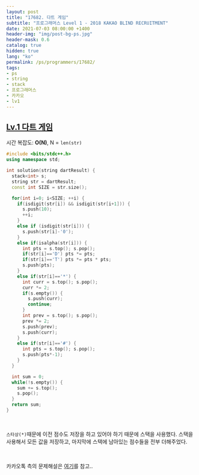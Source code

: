```yaml
---
layout: post
title: "17682. 다트 게임"
subtitle: "프로그래머스 Level 1 - 2018 KAKAO BLIND RECRUITMENT"
date: 2021-07-03 08:00:00 +1400
header-img: "img/post-bg-ps.jpg"
header-mask: 0.6
catalog: true
hidden: true
lang: "ko"
permalink: /ps/programmers/17682/
tags:
- ps
- string
- stack
- 프로그래머스
- 카카오
- lv1
---
```


## [Lv.1 다트 게임](https://programmers.co.kr/learn/courses/30/lessons/17682)

시간 복잡도: **O(N)**, N = `len(str)`

```cpp
#include <bits/stdc++.h>
using namespace std;

int solution(string dartResult) {
  stack<int> s;
  string str = dartResult;
  const int SIZE = str.size();

  for(int i=0; i<SIZE; ++i) {
    if(isdigit(str[i]) && isdigit(str[i+1])) {
      s.push(10);
      ++i;
    } 
    else if (isdigit(str[i])) {
      s.push(str[i]-'0');
    } 
    else if(isalpha(str[i])) {
      int pts = s.top(); s.pop();
      if(str[i]=='D') pts *= pts;
      if(str[i]=='T') pts *= pts * pts;
      s.push(pts);
    } 
    else if(str[i]=='*') {
      int curr = s.top(); s.pop();
      curr *= 2;
      if(s.empty()) {
        s.push(curr);
        continue;
      }
      int prev = s.top(); s.pop();
      prev *= 2;
      s.push(prev);
      s.push(curr);
    } 
    else if(str[i]=='#') {
      int pts = s.top(); s.pop();
      s.push(pts*-1);
    }
  }

  int sum = 0;
  while(!s.empty()) {
    sum += s.top();
    s.pop();
  }
  return sum;
}
```

<br>

`스타상(*)`때문에 이전 점수도 저장을 하고 있어야 하기 때문에 스택을 사용했다. 스택을 사용해서 모든 값을 저장하고, 마지막에 스택에 남아있는 점수들을 전부 더해주었다.

<br>

카카오톡 측의 문제해설은 [여기](https://tech.kakao.com/2017/09/27/kakao-blind-recruitment-round-1/)를 참고..